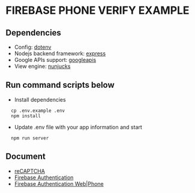# FIREBASE PHONE VERIFY EXAMPLE

## Dependencies
- Config: [dotenv](https://www.npmjs.com/package/dotenv)
- Nodejs backend framework: [express](https://www.npmjs.com/package/express)
- Google APIs support: [googleapis](https://www.npmjs.com/package/googleapis)
- View engine: [nunjucks](https://www.npmjs.com/package/nunjucks)

## Run command scripts below
- Install dependencies
```
  cp .env.example .env
  npm install
```
- Update .env file with your app information and start
```
  npm run server
```

## Document
- [reCAPTCHA](https://developers.google.com/recaptcha/intro)
- [Firebase Authentication](https://firebase.google.com/docs/auth)
- [Firebase Authentication Web|Phone](https://firebase.google.com/docs/auth/web/phone-auth)